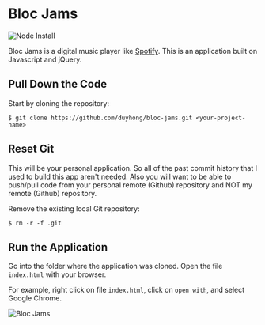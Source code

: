 ﻿# Bloc Jams

![Node Install](../master/screenshots/album.png)

Bloc Jams is a digital music player like [Spotify](https://www.spotify.com/us/). This is an application built on Javascript and jQuery.

## Pull Down the Code

Start by cloning the repository:

```
$ git clone https://github.com/duyhong/bloc-jams.git <your-project-name>
```

## Reset Git

This will be your personal application. So all of the past commit history that I used to build this  app aren't needed. Also you will want to be able to push/pull code from your personal remote (Github) repository and NOT my remote (Github) repository.

Remove the existing local Git repository:

```
$ rm -r -f .git
```


## Run the Application

Go into the folder where the application was cloned. Open the file `index.html` with your browser.

For example, right click on file `index.html`, click on `open with`, and select Google Chrome.


![Bloc Jams](../master/screenshots/bloc_jams_angular.PNG)

